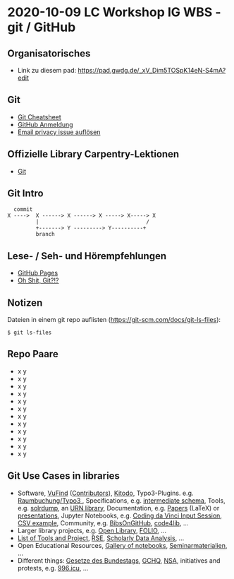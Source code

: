 # 2020-10-09 LC Workshop IG WBS - git / GitHub

## Organisatorisches

- Link zu diesem pad: https://pad.gwdg.de/_xV_Dim5TOSpK14eN-S4mA?edit

## Git
- [Git Cheatsheet](http://ndpsoftware.com/git-cheatsheet.html#loc=index;)
- [GitHub Anmeldung](https://github.com/join)
- [Email privacy issue auflösen](https://help.github.com/en/github/setting-up-and-managing-your-github-user-account/setting-your-commit-email-address)

## Offizielle Library Carpentry-Lektionen

- [Git](https://librarycarpentry.org/lc-git/)


## Git Intro

```
  commit
X ---->  X ------> X ------> X -----> X-----> X
         |                                  /
         +-------> Y ---------> Y----------+
         branch

```

## Lese- / Seh- und Hörempfehlungen
- [GitHub Pages](https://pages.github.com/)
- [Oh Shit, Git?!?](https://ohshitgit.com/)

## Notizen

Dateien in einem git repo auflisten (https://git-scm.com/docs/git-ls-files):

```shell
$ git ls-files
```


## Repo Paare

- x y
- x y
- x y
- x y
- x y
- x y
- x y
- x y
- x y
- x y
- x y
- x y


## Git Use Cases in libraries

* Software, [VuFind](https://github.com/vufind-org/vufind)
  ([Contributors](https://github.com/vufind-org/vufind/graphs/contributors)),
  [Kitodo](https://github.com/kitodo/kitodo-presentation), Typo3-Plugins. e.g.
  [Raumbuchung/Typo3 ](https://github.com/ubleipzig/tx-booking), Specifications,
  e.g. [intermediate schema](https://github.com/ubleipzig/intermediateschema),
  Tools, e.g. [solrdump](https://github.com/ubleipzig/solrdump), an [URN
  library](https://github.com/slub/urnlib), Documentation, e.g.
  [Papers](https://github.com/miku/siskin/blob/master/docs/tr-dilmmf/tr-dilmmf.tex)
  (LaTeX) or [presentations](https://github.com/miku/siskin/blob/master/docs/ai-overview/slides.md), Jupyter Notebooks, e.g. [Coding da Vinci Input Session](https://github.com/miku/sundaypython), [CSV example](https://github.com/miku/sundaypython/blob/master/notebooks/04%20Working%20with%20CSV.ipynb), Community, e.g. [BibsOnGitHub](https://github.com/hbunke/BibsOnGitHub), [code4lib](https://github.com/topics/code4lib), ...
* Larger library projects, e.g. [Open Library](https://github.com/internetarchive/openlibrary), [FOLIO](https://github.com/folio-org), ...
* [List of Tools and Project](https://github.com/ubleipzig/awesome-library), [RSE](https://github.com/ubleipzig/awesome-rse), [Scholarly Data Analysis](https://github.com/napsternxg/awesome-scholarly-data-analysis), ...
* Open Educational Resources, [Gallery of
  notebooks](https://github.com/jupyter/jupyter/wiki/A-gallery-of-interesting-Jupyter-Notebooks),
  [Seminarmaterialien](https://github.com/felixlohmeier/seminar-wir-bauen-uns-einen-bibliothekskatalog), ...
* Different things: [Gesetze des
  Bundestags](https://github.com/bundestag/gesetze),
  [GCHQ](https://github.com/gchq),
  [NSA](https://github.com/NationalSecurityAgency/enigma-simulator), initiatives
  and protests, e.g. [996.icu](https://github.com/996icu/996.ICU), ...
